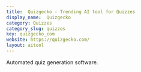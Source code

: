 ```yaml
---
title:  Quizgecko - Trending AI tool for Quizzes
display_name:  Quizgecko
category: Quizzes
category_slug: quizzes
key: quizgecko_com
website: https://quizgecko.com/
layout: aitool
---
```


Automated quiz generation software.
